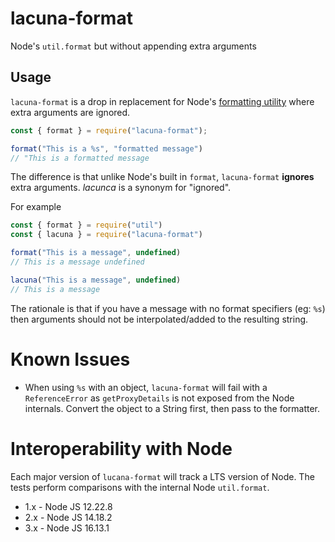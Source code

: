 # lacuna-format

Node's `util.format` but without appending extra arguments

## Usage

`lacuna-format` is a drop in replacement for Node's [formatting utility][1] where extra 
arguments are ignored.

```javascript
const { format } = require("lacuna-format");

format("This is a %s", "formatted message")
// "This is a formatted message
```

The difference is that unlike Node's built in `format`, `lacuna-format` **ignores** extra 
arguments. *lacunca* is a synonym for "ignored".

For example

```javascript
const { format } = require("util")
const { lacuna } = require("lacuna-format")

format("This is a message", undefined)
// This is a message undefined

lacuna("This is a message", undefined)
// This is a message
```

The rationale is that if you have a message with no format specifiers (eg: `%s`) then arguments
should not be interpolated/added to the resulting string.

# Known Issues

* When using `%s` with an object, `lacuna-format` will fail with a `ReferenceError` as 
  `getProxyDetails` is not exposed from the Node internals. Convert the object to a String 
  first, then pass to the formatter.

# Interoperability with Node

Each major version of `lucana-format` will track a LTS version of Node. The tests perform 
comparisons with the internal Node `util.format`.

* 1.x - Node JS 12.22.8
* 2.x - Node JS 14.18.2
* 3.x - Node JS 16.13.1

[1]: https://nodejs.org/docs/latest-v12.x/api/util.html#util_util_format_format_args
